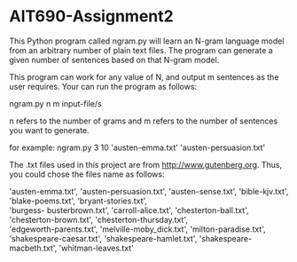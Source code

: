 # AIT690-Assignment2

This Python program called ngram.py will learn an N-gram language model from an arbitrary number of plain text files. The program can generate a given number of sentences based on that N-gram model. 

This program can work for any value of N, and output m sentences as the user requires. Your can run the program as follows:

   ngram.py n m input-file/s
   
n refers to the number of grams and m refers to the number of sentences you want to generate.

for example:
   ngram.py 3 10 'austen-emma.txt' 'austen-persuasion.txt'
   
   
The .txt files used in this project are from <http://www.gutenberg.org>. Thus, you could chose the files name as follows:

   'austen-emma.txt', 'austen-persuasion.txt', 'austen-sense.txt', 'bible-kjv.txt', 'blake-poems.txt', 'bryant-stories.txt',  
   'burgess-  busterbrown.txt', 'carroll-alice.txt', 'chesterton-ball.txt', 'chesterton-brown.txt', 'chesterton-thursday.txt',  
   'edgeworth-parents.txt', 'melville-moby_dick.txt', 'milton-paradise.txt', 'shakespeare-caesar.txt', 
   'shakespeare-hamlet.txt',   'shakespeare-macbeth.txt', 'whitman-leaves.txt'
   
